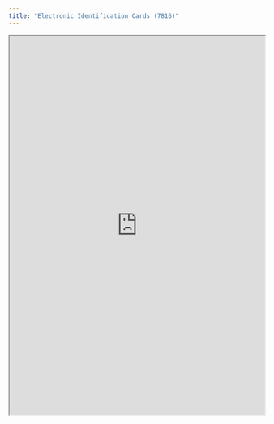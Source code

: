 ```yaml
---
title: "Electronic Identification Cards (7816)"
---
```



<iframe height="750" width="100%" src="https://ewelton.github.io/ktest/wiki.html#Electronic%20Identification%20Cards%20(7816)"></iframe>
